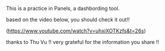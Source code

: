 This is a practice in Panels, a dashbording tool.

based on the video below, you should check it out!! 

(https://www.youtube.com/watch?v=uhxiXOTKzfs&t=26s)

thanks to Thu Vu !! very grateful for the information you share !! 
